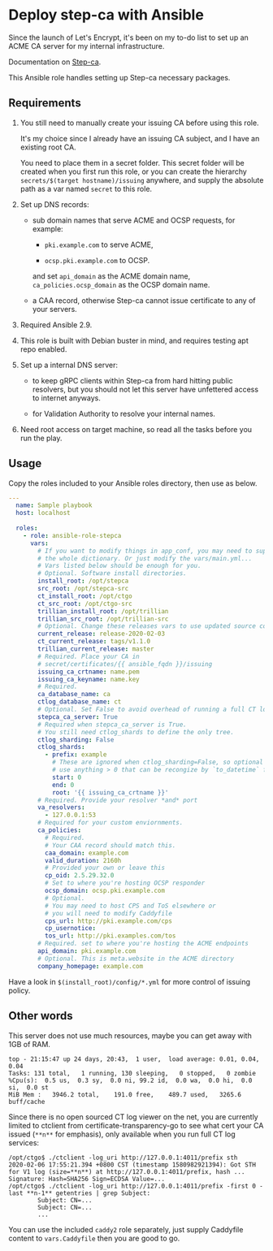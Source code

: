 # Deploy step-ca with Ansible

Since the launch of Let's Encrypt, it's been on my to-do list to set up an ACME CA server for my internal infrastructure.

Documentation on [Step-ca](https://github.com/smallstep/step-issuer/).

This Ansible role handles setting up Step-ca necessary packages.

## Requirements

1. You still need to manually create your issuing CA before using this role.

   It's my choice since I already have an issuing CA subject, and I have an existing root CA.

   You need to place them in a secret folder. This secret folder will be created when you first run this role, or you can create the hierarchy `secrets/$(target hostname)/issuing` anywhere, and supply the absolute path as a var named `secret` to this role.

2. Set up DNS records:

   - sub domain names that serve ACME and OCSP requests, for example:

     - `pki.example.com` to serve ACME,

     - `ocsp.pki.example.com` to OCSP.

     and set `api_domain` as the ACME domain name, `ca_policies.ocsp_domain` as the OCSP domain name.

   - a CAA record, otherwise Step-ca cannot issue certificate to any of your servers.

3. Required Ansible 2.9.

4. This role is built with Debian buster in mind, and requires testing apt repo enabled.

5. Set up a internal DNS server:

   - to keep gRPC clients within Step-ca from hard hitting public resolvers, but you should not let this server have unfettered access to internet anyways.

   - for Validation Authority to resolve your internal names.

6. Need root access on target machine, so read all the tasks before you run the play.

## Usage

Copy the roles included to your Ansible roles directory, then use as below.

``` yaml
---
  name: Sample playbook
  host: localhost
  
  roles:
    - role: ansible-role-stepca
      vars:
        # If you want to modify things in app_conf, you may need to supply
        # the whole dictionary. Or just modify the vars/main.yml...
        # Vars listed below should be enough for you.
        # Optional. Software install directories.
        install_root: /opt/stepca
        src_root: /opt/stepca-src
        ct_install_root: /opt/ctgo
        ct_src_root: /opt/ctgo-src
        trillian_install_root: /opt/trillian
        trillian_src_root: /opt/trillian-src
        # Optional. Change these releases vars to use updated source code
        current_release: release-2020-02-03
        ct_current_release: tags/v1.1.0
        trillian_current_release: master
        # Required. Place your CA in
        # secret/certificates/{{ ansible_fqdn }}/issuing
        issuing_ca_crtname: name.pem
        issuing_ca_keyname: name.key
        # Required.
        ca_database_name: ca
        ctlog_database_name: ct
        # Optional. Set False to avoid overhead of running a full CT log.
        stepca_ca_server: True
        # Required when stepca_ca_server is True.
        # You still need ctlog_shards to define the only tree.
        ctlog_sharding: False
        ctlog_shards:
          - prefix: example
            # These are ignored when ctlog_sharding=False, so optional
            # use anything > 0 that can be recongize by `to_datetime` filter
            start: 0
            end: 0
            root: '{{ issuing_ca_crtname }}'
        # Required. Provide your resolver *and* port
        va_resolvers:
          - 127.0.0.1:53
        # Required for your custom enviornments.
        ca_policies:
          # Required.
          # Your CAA record should match this.
          caa_domain: example.com
          valid_duration: 2160h
          # Provided your own or leave this
          cp_oid: 2.5.29.32.0
          # Set to where you're hosting OCSP responder
          ocsp_domain: ocsp.pki.example.com
          # Optional.
          # You may need to host CPS and ToS elsewhere or
          # you will need to modify Caddyfile
          cps_url: http://pki.example.com/cps
          cp_usernotice:
          tos_url: http://pki.examples.com/tos
        # Required. set to where you're hosting the ACME endpoints
        api_domain: pki.example.com
        # Optional. This is meta.website in the ACME directory
        company_homepage: example.com
```

Have a look in `$(install_root)/config/*.yml` for more control of issuing policy.

## Other words

This server does not use much resources, maybe you can get away with 1GB of RAM.

```
top - 21:15:47 up 24 days, 20:43,  1 user,  load average: 0.01, 0.04, 0.04
Tasks: 131 total,   1 running, 130 sleeping,   0 stopped,   0 zombie
%Cpu(s):  0.5 us,  0.3 sy,  0.0 ni, 99.2 id,  0.0 wa,  0.0 hi,  0.0 si,  0.0 st
MiB Mem :   3946.2 total,    191.0 free,    489.7 used,   3265.6 buff/cache
```

Since there is no open sourced CT log viewer on the net, you are currently limited to ctclient from certificate-transparency-go to see what cert your CA issued (`**n**` for emphasis), only available when you run full CT log services:

```
/opt/ctgo$ ./ctclient -log_uri http://127.0.0.1:4011/prefix sth
2020-02-06 17:55:21.394 +0800 CST (timestamp 1580982921394): Got STH for V1 log (size=**n**) at http://127.0.0.1:4011/prefix, hash ...
Signature: Hash=SHA256 Sign=ECDSA Value=...
/opt/ctgo$ ./ctclient -log_uri http://127.0.0.1:4011/prefix -first 0 -last **n-1** getentries | grep Subject:
        Subject: CN=...
        Subject: CN=...
        ...
```

You can use the included `caddy2` role separately, just supply Caddyfile content to `vars.Caddyfile` then you are good to go.
